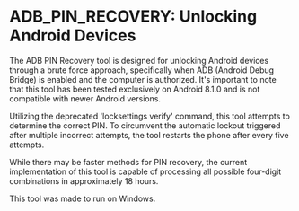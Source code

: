 # ADB_PIN_RECOVERY: Unlocking Android Devices
The ADB PIN Recovery tool is designed for unlocking Android devices through a brute force approach, specifically when ADB (Android Debug Bridge) is enabled and the computer is authorized. It's important to note that this tool has been tested exclusively on Android 8.1.0 and is not compatible with newer Android versions.

Utilizing the deprecated 'locksettings verify' command, this tool attempts to determine the correct PIN. To circumvent the automatic lockout triggered after multiple incorrect attempts, the tool restarts the phone after every five attempts.

While there may be faster methods for PIN recovery, the current implementation of this tool is capable of processing all possible four-digit combinations in approximately 18 hours.

This tool was made to run on Windows.
